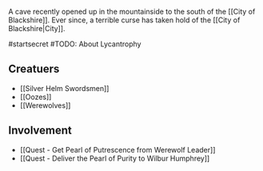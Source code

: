 A cave recently opened up in the mountainside to the south of the [[City of Blackshire]]. Ever since, a terrible curse has taken hold of the [[City of Blackshire|City]].

#startsecret 
#TODO: About Lycantrophy

## Creatuers
* [[Silver Helm Swordsmen]]
* [[Oozes]]
* [[Werewolves]]
## Involvement
* [[Quest - Get Pearl of Putrescence from Werewolf Leader]]
* [[Quest - Deliver the Pearl of Purity to Wilbur Humphrey]]